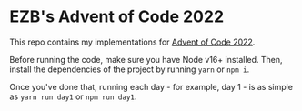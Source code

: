 # EZB's Advent of Code 2022

This repo contains my implementations for [Advent of Code 2022](https://adventofcode.com/2022).

Before running the code, make sure you have Node v16+ installed. Then, install the dependencies of the project by
running `yarn` or `npm i`.

Once you've done that, running each day - for example, day 1 - is as simple as `yarn run day1` or `npm run day1`.
